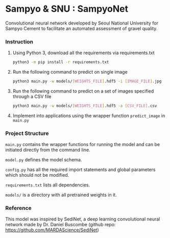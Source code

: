 # **Sampyo & SNU : SampyoNet**

Convolutional neural network developed by Seoul National University for Sampyo Cement to facilitate an automated assessment of gravel quality.



### Instruction

1. Using Python 3, download all the requirements via requirements.txt

   ```bash
   python3 -m pip install -r requirements.txt
   ```

2. Run the following command to predict on single image

   ```bash
   python3 main.py -w models/[WEIGHTS_FILE].hdf5 -i [IMAGE_FILE].jpg
   ```

3. Run the following command to predict on a set of images specified through a CSV file

   ```bash
   python3 main.py -w models/[WEIGHTS_FILE].hdf5 -a [CSV_FILE].csv
   ```

4. Implement into applications using the wrapper function `predict_image` in `main.py`



### Project Structure

`main.py` contains the wrapper functions for running the model and can be initiated directly from the command line.

`model.py` defines the model schema.

`config.py` has all the required import statements and global parameters which should not be modified.

`requirements.txt` lists all dependencies.

`models/` is a directory with all pretrained weights in it.



### Reference

This model was inspired by SediNet, a deep learning convolutional neural network made by Dr. Daniel Buscombe (github repo: https://github.com/MARDAScience/SediNet)